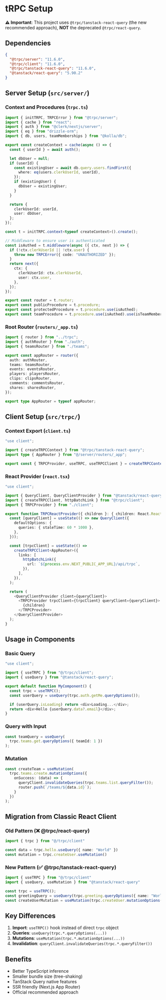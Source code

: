 # tRPC Setup

**⚠️ Important**: This project uses `@trpc/tanstack-react-query` (the new recommended approach), **NOT** the deprecated `@trpc/react-query`.

## Dependencies

```json
{
  "@trpc/server": "11.6.0",
  "@trpc/client": "11.6.0",
  "@trpc/tanstack-react-query": "11.6.0",
  "@tanstack/react-query": "5.90.2"
}
```

## Server Setup (`src/server/`)

### Context and Procedures (`trpc.ts`)

```typescript
import { initTRPC, TRPCError } from "@trpc/server";
import { cache } from "react";
import { auth } from "@clerk/nextjs/server";
import { eq } from "drizzle-orm";
import { db, users, teamMemberships } from "@kolla/db";

export const createContext = cache(async () => {
  const { userId } = await auth();

  let dbUser = null;
  if (userId) {
    const existingUser = await db.query.users.findFirst({
      where: eq(users.clerkUserId, userId),
    });
    if (existingUser) {
      dbUser = existingUser;
    }
  }

  return {
    clerkUserId: userId,
    user: dbUser,
  };
});

const t = initTRPC.context<typeof createContext>().create();

// Middleware to ensure user is authenticated
const isAuthed = t.middleware(async ({ ctx, next }) => {
  if (!ctx.clerkUserId || !ctx.user) {
    throw new TRPCError({ code: "UNAUTHORIZED" });
  }
  return next({
    ctx: {
      clerkUserId: ctx.clerkUserId,
      user: ctx.user,
    },
  });
});

export const router = t.router;
export const publicProcedure = t.procedure;
export const protectedProcedure = t.procedure.use(isAuthed);
export const teamProcedure = t.procedure.use(isAuthed).use(isTeamMember);
```

### Root Router (`routers/_app.ts`)

```typescript
import { router } from "../trpc";
import { authRouter } from "./auth";
import { teamsRouter } from "./teams";

export const appRouter = router({
  auth: authRouter,
  teams: teamsRouter,
  events: eventsRouter,
  players: playersRouter,
  clips: clipsRouter,
  comments: commentsRouter,
  shares: sharesRouter,
});

export type AppRouter = typeof appRouter;
```

## Client Setup (`src/trpc/`)

### Context Export (`client.ts`)

```typescript
"use client";

import { createTRPCContext } from "@trpc/tanstack-react-query";
import type { AppRouter } from "@/server/routers/_app";

export const { TRPCProvider, useTRPC, useTRPCClient } = createTRPCContext<AppRouter>();
```

### React Provider (`react.tsx`)

```typescript
"use client";

import { QueryClient, QueryClientProvider } from "@tanstack/react-query";
import { createTRPCClient, httpBatchLink } from "@trpc/client";
import { TRPCProvider } from "./client";

export function TRPCReactProvider({ children }: { children: React.ReactNode }) {
  const [queryClient] = useState(() => new QueryClient({
    defaultOptions: {
      queries: { staleTime: 60 * 1000 },
    },
  }));

  const [trpcClient] = useState(() =>
    createTRPCClient<AppRouter>({
      links: [
        httpBatchLink({
          url: `${process.env.NEXT_PUBLIC_APP_URL}/api/trpc`,
        }),
      ],
    }),
  );

  return (
    <QueryClientProvider client={queryClient}>
      <TRPCProvider trpcClient={trpcClient} queryClient={queryClient}>
        {children}
      </TRPCProvider>
    </QueryClientProvider>
  );
}
```

## Usage in Components

### Basic Query

```typescript
"use client";

import { useTRPC } from "@/trpc/client";
import { useQuery } from "@tanstack/react-query";

export default function MyComponent() {
  const trpc = useTRPC();
  const userQuery = useQuery(trpc.auth.getMe.queryOptions());

  if (userQuery.isLoading) return <div>Loading...</div>;
  return <div>Hello {userQuery.data?.email}</div>;
}
```

### Query with Input

```typescript
const teamQuery = useQuery(
  trpc.teams.get.queryOptions({ teamId: 1 })
);
```

### Mutation

```typescript
const createTeam = useMutation(
  trpc.teams.create.mutationOptions({
    onSuccess: (data) => {
      queryClient.invalidateQueries(trpc.teams.list.queryFilter());
      router.push(`/teams/${data.id}`);
    }
  })
);
```

## Migration from Classic React Client

### Old Pattern (❌ @trpc/react-query)

```typescript
import { trpc } from "@/trpc/client"

const data = trpc.hello.useQuery({ name: "World" })
const mutation = trpc.createUser.useMutation()
```

### New Pattern (✅ @trpc/tanstack-react-query)

```typescript
import { useTRPC } from "@/trpc/client"
import { useQuery, useMutation } from "@tanstack/react-query"

const trpc = useTRPC();
const greetingQuery = useQuery(trpc.greeting.queryOptions({ name: "World" }));
const createUserMutation = useMutation(trpc.createUser.mutationOptions());
```

## Key Differences

1. **Import**: `useTRPC()` hook instead of direct `trpc` object
2. **Queries**: `useQuery(trpc.*.queryOptions(...))`
3. **Mutations**: `useMutation(trpc.*.mutationOptions(...))`
4. **Invalidation**: `queryClient.invalidateQueries(trpc.*.queryFilter())`

## Benefits

- Better TypeScript inference
- Smaller bundle size (tree-shaking)
- TanStack Query native features
- SSR friendly (Next.js App Router)
- Official recommended approach
